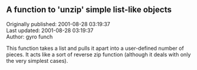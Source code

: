 ## A function to 'unzip' simple list-like objects  
Originally published: 2001-08-28 03:19:37  
Last updated: 2001-08-28 03:19:37  
Author: gyro funch  
  
This function takes a list and pulls it apart into a user-defined number of pieces. It acts like a sort of reverse zip function (although it deals with only the very simplest cases).